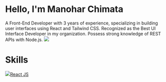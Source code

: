 
# Hello, I'm Manohar Chimata
A Front-End Developer with 3 years of experience, specializing in building user interfaces using React and Tailwind CSS. Recognized as the Best UI Interface Developer in my organization. Possess strong knowledge of REST APIs with Node.js.
<a href="https://www.linkedin.com/in/manohar-chimata-943424210/"><img src="https://upload.wikimedia.org/wikipedia/commons/8/81/LinkedIn_icon.svg" /></a>

# Skills

<a href="https://www.linkedin.com/in/manohar-chimata-943424210/"><img src="https://cdn.iconscout.com/icon/free/png-256/free-react-1-282599.png"/>React JS</a>


